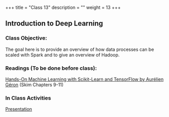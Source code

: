 +++
title = "Class 13"
description = ""
weight = 13
+++

## Introduction to Deep Learning

### Class Objective:
The goal here is to provide an overview of how data processes can be scaled with Spark and to give an overview of Hadoop.

### Readings (To be done before class):
[Hands-On Machine Learning with Scikit-Learn and TensorFlow by Aurélien Géron](http://proquestcombo.safaribooksonline.com.libproxy.rpi.edu/book/programming/9781491962282) (Skim Chapters 9-11)

### In Class Activities
[Presentation](https://www.dropbox.com/s/e6kvkh6innugmq6/13_deep_learning.pptx?dl=0)
